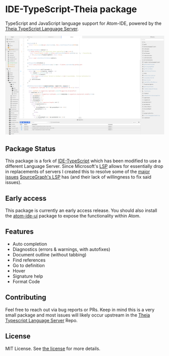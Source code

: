 # IDE-TypeScript-Theia package

TypeScript and JavaScript language support for Atom-IDE, powered by the [Theia TypeScript Language Server](https://github.com/theia-ide/typescript-language-server).

![Screen shot of IDE-TypeScript](screenshot.png)

## Package Status

This package is a fork of [IDE-TypeScript](https://github.com/atom/ide-typescript) which has been modified to use a different Language Server. Since Microsoft's [LSP](https://github.com/Microsoft/language-server-protocol) allows for essentially drop in replacements of servers I created this to resolve some of the [major issues](https://github.com/atom/ide-typescript/issues/113) [SourceGraph's LSP](https://github.com/sourcegraph/javascript-typescript-langserver) has (and their lack of willingness to fix said issues).

## Early access

This package is currently an early access release.  You should also install the [atom-ide-ui](https://atom.io/packages/atom-ide-ui) package to expose the functionality within Atom.

## Features

* Auto completion
* Diagnostics (errors & warnings, with autofixes)
* Document outline (without tabbing)
* Find references
* Go to definition
* Hover
* Signature help
* Format Code

## Contributing
Feel free to reach out via bug reports or PRs. Keep in mind this is a very small package and most issues will likely occur upstream in the [Theia Typescript Language Server](https://github.com/theia-ide/typescript-language-server) Repo.

## License
MIT License.  See [the license](LICENSE.md) for more details.
